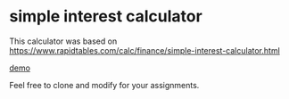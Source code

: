 # simple interest calculator

This calculator was based on https://www.rapidtables.com/calc/finance/simple-interest-calculator.html

[demo](https://artodyto.github.io/Simple-Interest-Calculator/)

Feel free to clone and modify for your assignments.

